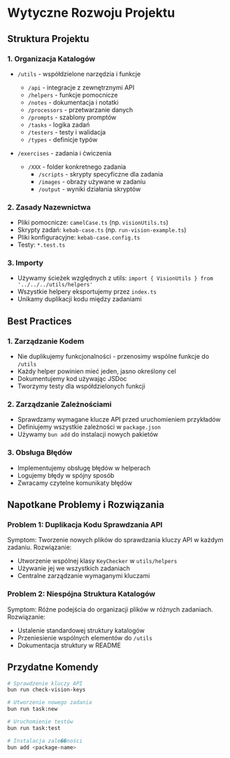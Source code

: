 # Wytyczne Rozwoju Projektu

## Struktura Projektu

### 1. Organizacja Katalogów
- `/utils` - współdzielone narzędzia i funkcje
  - `/api` - integracje z zewnętrznymi API
  - `/helpers` - funkcje pomocnicze
  - `/notes` - dokumentacja i notatki
  - `/processors` - przetwarzanie danych
  - `/prompts` - szablony promptów
  - `/tasks` - logika zadań
  - `/testers` - testy i walidacja
  - `/types` - definicje typów

- `/exercises` - zadania i ćwiczenia
  - `/XXX` - folder konkretnego zadania
    - `/scripts` - skrypty specyficzne dla zadania
    - `/images` - obrazy używane w zadaniu
    - `/output` - wyniki działania skryptów

### 2. Zasady Nazewnictwa
- Pliki pomocnicze: `camelCase.ts` (np. `visionUtils.ts`)
- Skrypty zadań: `kebab-case.ts` (np. `run-vision-example.ts`)
- Pliki konfiguracyjne: `kebab-case.config.ts`
- Testy: `*.test.ts`

### 3. Importy
- Używamy ścieżek względnych z utils: `import { VisionUtils } from '../../../utils/helpers'`
- Wszystkie helpery eksportujemy przez `index.ts`
- Unikamy duplikacji kodu między zadaniami

## Best Practices

### 1. Zarządzanie Kodem
- Nie duplikujemy funkcjonalności - przenosimy wspólne funkcje do `/utils`
- Każdy helper powinien mieć jeden, jasno określony cel
- Dokumentujemy kod używając JSDoc
- Tworzymy testy dla współdzielonych funkcji

### 2. Zarządzanie Zależnościami
- Sprawdzamy wymagane klucze API przed uruchomieniem przykładów
- Definiujemy wszystkie zależności w `package.json`
- Używamy `bun add` do instalacji nowych pakietów

### 3. Obsługa Błędów
- Implementujemy obsługę błędów w helperach
- Logujemy błędy w spójny sposób
- Zwracamy czytelne komunikaty błędów

## Napotkane Problemy i Rozwiązania

### Problem 1: Duplikacja Kodu Sprawdzania API
Symptom: Tworzenie nowych plików do sprawdzania kluczy API w każdym zadaniu.
Rozwiązanie: 
- Utworzenie wspólnej klasy `KeyChecker` w `utils/helpers`
- Używanie jej we wszystkich zadaniach
- Centralne zarządzanie wymaganymi kluczami

### Problem 2: Niespójna Struktura Katalogów
Symptom: Różne podejścia do organizacji plików w różnych zadaniach.
Rozwiązanie:
- Ustalenie standardowej struktury katalogów
- Przeniesienie wspólnych elementów do `/utils`
- Dokumentacja struktury w README

## Przydatne Komendy

```bash
# Sprawdzenie kluczy API
bun run check-vision-keys

# Utworzenie nowego zadania
bun run task:new

# Uruchomienie testów
bun run task:test

# Instalacja zale��ności
bun add <package-name>
``` 